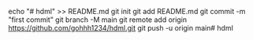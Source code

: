 echo "# hdml" >> README.md
git init
git add README.md
git commit -m "first commit"
git branch -M main
git remote add origin https://github.com/gohhh1234/hdml.git
git push -u origin main# hdml
